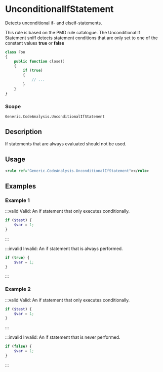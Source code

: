 # UnconditionalIfStatement

Detects unconditional if- and elseif-statements.

This rule is based on the PMD rule catalogue. The Unconditional If Statement
sniff detects statement conditions that are only set to one of the constant
values <b>true</b> or <b>false</b>

```php
class Foo
{
    public function close()
    {
        if (true)
        {
            // ...
        }
    }
}
```

### Scope

`Generic.CodeAnalysis.UnconditionalIfStatement`

## Description

If statements that are always evaluated should not be used.

## Usage

```xml
<rule ref="Generic.CodeAnalysis.UnconditionalIfStatement"></rule>
```

## Examples

### Example 1

:::valid Valid: An if statement that only executes conditionally.
```php
if ($test) {
    $var = 1;
}
```
:::

:::invalid Invalid: An if statement that is always performed.
```php
if (true) {
    $var = 1;
}
```
:::

### Example 2

:::valid Valid: An if statement that only executes conditionally.
```php
if ($test) {
    $var = 1;
}
```
:::

:::invalid Invalid: An if statement that is never performed.
```php
if (false) {
    $var = 1;
}
```
:::